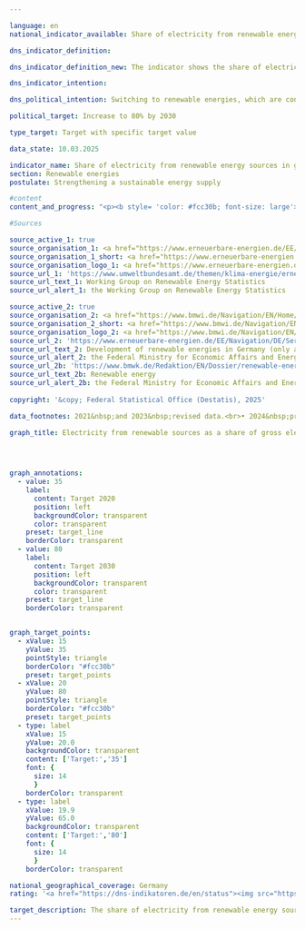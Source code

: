 ```yaml
---

language: en        
national_indicator_available: Share of electricity from renewable energy sources in gross electricity consumption        

dns_indicator_definition:         

dns_indicator_definition_new: The indicator shows the share of electricity from renewable energy sources in gross electricity consumption (in %).        

dns_indicator_intention:         

dns_political_intention: Switching to renewable energies, which are constantly regenerating as natural energy sources, can reduce the need for fossil fuels. This would both reduce our dependence on imports of conventional energy sources and reduce energy-related emissions, thereby curbing the extent of climate change.        

political_target: Increase to 80% by 2030        

type_target: Target with specific target value        

data_state: 10.03.2025        

indicator_name: Share of electricity from renewable energy sources in gross electricity consumption        
section: Renewable energies        
postulate: Strengthening a sustainable energy supply        

#content         
content_and_progress: "<p><b style= 'color: #fcc30b; font-size: large'>7.2.b Share of electricity from renewable energy sources in gross electricity consumption</b><br><br>The calculation of the indicator is carried out by the Working Group on Renewable Energy Statistics (<abbr title='Working Group on Renewable Energy Statistics' tabindex='0'>AGEE-Stat</abbr>), based on various official and non-official sources. The gross electricity consumption (denominator) includes the total amount of electricity generated and imported in Germany, minus electricity exports. It therefore covers domestic electricity generation, the cross-border exchange balance, the own electricity consumption of power plants, as well as grid losses.<br><br>The numerator reflects the amount of electricity generated in Germany from renewable energy sources. These include wind energy, hydropower, solar radiation energy, geothermal energy, and biomass&nbsp;–&nbsp;including biogas, biomethane, landfill gas and sewage gas&nbsp;–&nbsp;as well as the biodegradable fraction of household and industrial waste.<br><br>An increase in the indicator does not necessarily mean that electricity generation from renewable sources has risen. The indicator value may also increase, for example, if electricity exports grow while the amount of electricity generated from renewables remains constant.<br><br>Another methodological particularity arises in the treatment of storage power plants. The denominator of indicator 7.2.b includes, as electricity consumption, both the energy used for transformation in storage processes and the electricity generated by storage power plants. Thus, electricity storage generally leads to an increase in the denominator. However, electricity generated by storage power plants is not counted as electricity from renewable sources&nbsp;–&nbsp;regardless of whether the electricity originally stored was sourced from renewables or not. Consequently, electricity storage mathematically leads to a reduction in the share of electricity from renewable energy sources in gross electricity consumption.<br><br>The target formulated in the Federal Government's energy concept for 2020&nbsp;–&nbsp;to cover at least 35% of electricity consumption with renewable energies&nbsp;–&nbsp;was already achieved in 2017. In the following years, the share continued to rise, reaching 45.5% in 2020. This development was largely driven by legislative measures such as the Renewable Energy Sources Act (<abbr title='Renewable Energy Sources Act' tabindex='0'>EEG</abbr>), which, among other things, obliges grid operators to give priority to feeding renewable electricity into the grid.<br><br>In 2021, the share of renewable energies in electricity consumption dropped to 41.7%, but increased again in subsequent years, reaching a value of 54.4% in 2024. The temporary decline in 2021&nbsp;was due to an increase in gross electricity consumption and a weather-related reduction in electricity generation from renewable sources.<br><br>Since 2005, the share of renewable energies in electricity generation has risen almost continuously, particularly due to the expansion of wind power, biomass, and photovoltaics. Between 2005&nbsp;and 2024, a reduction in electricity generation from conventional energy sources was offset by an increase of around 220&nbsp;terawatt hours in electricity production from renewable sources. Electricity generation from wind energy&nbsp;–&nbsp;onshore and offshore&nbsp;–&nbsp;increased from 27.8&nbsp;terawatt hours in 2005&nbsp;to nearly 138.9&nbsp;terawatt hours in 2024. Of this, around 26.1&nbsp;terawatt hours in 2024&nbsp;(about 19% of total electricity generation from wind energy) came from offshore wind power. Electricity generation from photovoltaics rose significantly over the same period&nbsp;–&nbsp;from 1.3&nbsp;terawatt hours in 2005&nbsp;to 74.1&nbsp;terawatt hours in 2024. Electricity generation from biomass also more than tripled in the same period, reaching 48.6&nbsp;terawatt hours in 2024.<br><br>Continuing this trend would have been sufficient to meet the Federal Government’s originally targeted goal of achieving a 65% share of renewable energies in electricity consumption by 2030. However, achieving the current target of 80% by 2030&nbsp;would require a significantly higher annual increase than the average so far. The expected simultaneous rise in electricity demand&nbsp;–&nbsp;for example, for electric mobility or space heating&nbsp;–&nbsp;further complicatestarget achievement. The expansion of large battery storage power plants can contribute to reducing electricity demand from fossil energy sources. However, due to the methodological design of the indicator, this will only partially be reflected as an increase.</p>"                

#Sources        

source_active_1: true
source_organisation_1: <a href="https://www.erneuerbare-energien.de/EE/Navigation/DE/Service/Erneuerbare_Energien_in_Zahlen/Arbeitsgruppe/arbeitsgruppe_ee.html" target="_blank" onclick="return confirm_alert('the Working Group on Renewable Energy Statistics', 'En')">Working Group on Renewable Energy Statistics</a>
source_organisation_1_short: <a href="https://www.erneuerbare-energien.de/EE/Navigation/DE/Service/Erneuerbare_Energien_in_Zahlen/Arbeitsgruppe/arbeitsgruppe_ee.html" target="_blank" onclick="return confirm_alert('the Working Group on Renewable Energy Statistics', 'En')">Working Group on Renewable Energy Statistics</a>
source_organisation_logo_1: <a href="https://www.erneuerbare-energien.de/EE/Navigation/DE/Service/Erneuerbare_Energien_in_Zahlen/Arbeitsgruppe/arbeitsgruppe_ee.html" target="_blank" onclick="return confirm_alert('the Working Group on Renewable Energy Statistics', 'En')"><img src="https://dns-indikatoren.de/public/OrgImgEn/ageestat.png" alt="Working Group on Renewable Energy Statistics" title=" Click here to visit the homepage of the organizationWorking Group on Renewable Energy Statistics" style="height:60px; width:148px; border:transparent"/></a>
source_url_1: 'https://www.umweltbundesamt.de/themen/klima-energie/erneuerbare-energien/erneuerbare-energien-in-zahlen/arbeitsgruppe-erneuerbare-energien-statistik'
source_url_text_1: Working Group on Renewable Energy Statistics
source_url_alert_1: the Working Group on Renewable Energy Statistics

source_active_2: true
source_organisation_2: <a href="https://www.bmwi.de/Navigation/EN/Home/home.html" target="_blank" onclick="return confirm_alert('the Federal Ministry for Economic Affairs and Energy', 'En')">Federal Ministry for Economic Affairs and Energy</a>
source_organisation_2_short: <a href="https://www.bmwi.de/Navigation/EN/Home/home.html" target="_blank" onclick="return confirm_alert('the Federal Ministry for Economic Affairs and Energy', 'En')">Federal Ministry for Economic Affairs and Energy</a>
source_organisation_logo_2: <a href="https://www.bmwi.de/Navigation/EN/Home/home.html" target="_blank" onclick="return confirm_alert('the Federal Ministry for Economic Affairs and Energy', 'En')"><img src="https://dns-indikatoren.de/public/OrgImgEn/bmwe.png" alt="Federal Ministry for Economic Affairs and Energy" title=" Click here to visit the homepage of the organizationFederal Ministry for Economic Affairs and Energy" style="height:60px; width:148px; border:transparent"/></a>
source_url_2: 'https://www.erneuerbare-energien.de/EE/Navigation/DE/Service/Erneuerbare_Energien_in_Zahlen/Zeitreihen/zeitreihen.html'
source_url_text_2: Development of renewable energies in Germany (only available in German)
source_url_alert_2: the Federal Ministry for Economic Affairs and Energy
source_url_2b: 'https://www.bmwk.de/Redaktion/EN/Dossier/renewable-energy.html'
source_url_text_2b: Renewable energy
source_url_alert_2b: the Federal Ministry for Economic Affairs and Energy
        
copyright: '&copy; Federal Statistical Office (Destatis), 2025'        

data_footnotes: 2021&nbsp;and 2023&nbsp;revised data.<br>• 2024&nbsp;provisional data.        

graph_title: Electricity from renewable sources as a share of gross electricity consumption        

        


graph_annotations:
  - value: 35
    label:
      content: Target 2020
      position: left
      backgroundColor: transparent
      color: transparent
    preset: target_line
    borderColor: transparent
  - value: 80
    label:
      content: Target 2030
      position: left
      backgroundColor: transparent
      color: transparent
    preset: target_line
    borderColor: transparent        


graph_target_points:
  - xValue: 15
    yValue: 35
    pointStyle: triangle
    borderColor: "#fcc30b"
    preset: target_points
  - xValue: 20
    yValue: 80
    pointStyle: triangle
    borderColor: "#fcc30b"
    preset: target_points
  - type: label
    xValue: 15
    yValue: 20.0
    backgroundColor: transparent
    content: ['Target:','35']
    font: {
      size: 14
      }
    borderColor: transparent
  - type: label
    xValue: 19.9
    yValue: 65.0
    backgroundColor: transparent
    content: ['Target:','80']
    font: {
      size: 14
      }
    borderColor: transparent                

national_geographical_coverage: Germany        
rating: '<a href="https://dns-indikatoren.de/en/status"><img src="https://sdg-indikatoren.de/public/Wettersymbole/Wolke.png" title="Although the indicator has in 2024 been moving in the desired direction toward the target, if the trend had to continued, the target would have been missed in the target year by more than 20% of the difference between the target value and the value at that time." alt="Weathersymbol: cloud"/></a>'        

target_description: The share of electricity from renewable energy sources in gross electricity consumption should be increased to at least 80% by 2030.<br><br><br>• According to the target formulation, if the average rate of increase from 2019&nbsp;to 2024&nbsp;continues, indicator 7.2.b would fall significantly short of the politically defined target. The shortfall amounts to more than 20% of the gap between the current indicator value (2024) and the target. Accordingly, achieving the target is considered unlikely. Indicator 7.2.b is therefore assessed as <b>cloud</b> for 2024.        
---
```


